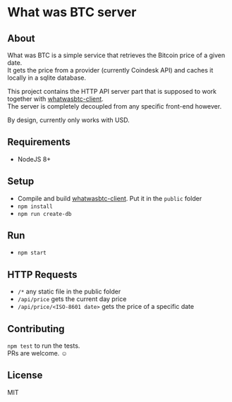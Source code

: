 # What was BTC server

## About
What was BTC is a simple service that retrieves the Bitcoin price of a given date.  
It gets the price from a provider (currently Coindesk API) and caches it locally in a sqlite database.

This project contains the HTTP API server part that is supposed to work together with [whatwasbtc-client](https://github.com/hsjoberg/whatwasbtc).  
The server is completely decoupled from any specific front-end however.

By design, currently only works with USD.

## Requirements
* NodeJS 8+

## Setup
* Compile and build [whatwasbtc-client](https://github.com/hsjoberg/whatwasbtc-client). Put it in the `public` folder
* `npm install`
* `npm run create-db`

## Run
* `npm start`

## HTTP Requests
* `/*` any static file in the public folder
* `/api/price` gets the current day price
* `/api/price/<ISO-8601 date>` gets the price of a specific date

## Contributing
`npm test` to run the tests.  
PRs are welcome. ☺️

## License
MIT
